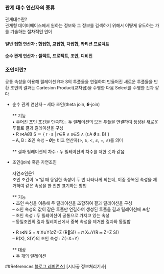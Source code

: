 ### 관계 대수 연산자의 종류
관계대수란?<br/>
관계형 데이터베이스에서 원하는 정보와 그 정보를 검색하기 위해서 어떻게 유도하는 가를 기술하는 절차적인 언어
#### 일반 집합 연산자 : 합집합, 교집합, 차집합, 카티션 프로덕트

#### 순수 관계 연산자 : 셀렉트, 프로젝트, 조인, 디비전

### 조인이란?
공통 속성을 이용해 릴레이션 R과 S의 투플들을 연결하여 만들어진 새로운 투플들을 반환
조인의 결과는 Cartesion Product(교차곱)을 수행한 다음 Select를 수행한 것과 같다

* 순수 관계 연산자 – 세타 조인(theta join, 𝜽-join)<br/><br/>
** 기능<br/>
• 주어진 조인 조건을 만족하는 두 릴레이션의 모든 투플을 연결하여
생성된 새로운 투플로 결과 릴레이션을 구성<br/>
• R ⋈A𝜃B S ＝ { r · s | r∈R ∧ s∈S ∧ (r.A 𝜽 s. B) }<br/>
– A, B : 조인 속성
– 𝜽는 비교 연산자(>, ≥, <, ≤, =, ≠)를 의미<br/><br/>
** 결과 릴레이션의 차수 : 두 릴레이션의 차수를 더한 것과 같음

* 조인(join) 혹은 자연조인<br/><br/>
자연조인은?<br/>
조인 조건이 '='일 때 동일한 속성이 두 번 나타나게 되는데, 이중 중복된 속성을 제거하여 같은 속성을 한 번만 표기하는 방법<br/><br/>
** 기능<br/>
• 조인 속성을 이용해 두 릴레이션을 조합하여 결과 릴레이션을 구성<br/>
– 조인 속성의 값이 같은 투플만 연결하여 생성된 투플을 결과 릴레이션에 포함<br/>
– 조인 속성 : 두 릴레이션이 공통으로 가지고 있는 속성<br/>
– 동일조인의 결과 릴레이션에서 중복 속성을 제거한 결과와 동일함<br/><br/>
• R ⋈N S = 𝜋 X∪Y(σZ=Z (RS)) = 𝜋 X∪Y(R ⋈ Z=Z S))<br/>
– R(X), S(Y)의 조인 속성 : Z(=X∩Y)<br/><br/>
** 대상<br/>
• 두 개의 릴레이션

##References
[블로그 레퍼런스1](https://advenoh.tistory.com/23)
[시나공 정보처리기사]
